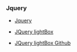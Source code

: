 ### Jquery
- [Jquery](https://jquery.com/)


- [JQuery lightBox](https://avioli.github.io/jquery-lightbox/)
- [JQuery lightBox Github](https://github.com/avioli/jquery-lightbox)
